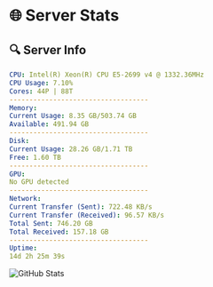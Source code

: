 # 🌐 Server Stats
## 🔍 Server Info
```yaml
CPU: Intel(R) Xeon(R) CPU E5-2699 v4 @ 1332.36MHz
CPU Usage: 7.10%
Cores: 44P | 88T
-----------------------------------
Memory:
Current Usage: 8.35 GB/503.74 GB
Available: 491.94 GB
-----------------------------------
Disk:
Current Usage: 28.26 GB/1.71 TB
Free: 1.60 TB
-----------------------------------
GPU:
No GPU detected
-----------------------------------
Network:
Current Transfer (Sent): 722.48 KB/s
Current Transfer (Received): 96.57 KB/s
Total Sent: 746.20 GB
Total Received: 157.18 GB
-----------------------------------
Uptime:
14d 2h 25m 39s
```
![GitHub Stats](https://img.shields.io/badge/Updated-2025-05-03_19:34:27-blue)